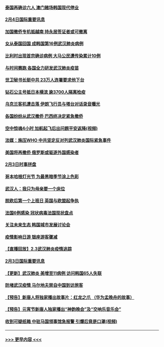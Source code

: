 #### [泰国再确诊六人 澳门赌场韩国现代停业](../pages/prog202/a102769239.md?t=02050155) 
#### [2月4日国际重要讯息](../pages/prog202/a102768884.md?t=02050155) 
#### [加国撤侨专机抵越南 持永居签证者或可撤离](../pages/prog202/a102768877.md?t=02050155) 
#### [女从泰国回国 成韩国第16例武汉肺炎病例](../pages/prog202/a102768669.md?t=02050155) 
#### [比利时出现首宗确诊病例 大马公民遭传染累计10例](../pages/prog202/a102768824.md?t=02050155) 
#### [与时间赛跑 各国全力研发武汉肺炎疫苗](../pages/prog202/a102768738.md?t=02050155) 
#### [世卫秘书长挺中共 23万人连署要求他下台](../pages/prog202/a102768717.md?t=02050155) 
#### [钻石公主号抵日本横滨 逾3700人隔离检疫](../pages/prog202/a102768714.md?t=02050155) 
#### [乌克兰客机遭击落 伊朗飞行员与塔台对话录音曝光](../pages/prog202/a102768645.md?t=02050155) 
#### [各国纷纷从武汉撤侨 巴西终决定紧急撤侨](../pages/prog202/a102768630.md?t=02050155) 
#### [空中惊魂4小时 加航起飞后出问题平安返降(视频)](../pages/prog202/a102768601.md?t=02050155) 
#### [法媒：施压WHO 中共坚定反对列武汉肺炎国际紧急事件](../pages/prog202/a102768584.md?t=02050155) 
#### [美国将再撤侨 俄罗斯或驱逐外国感染者](../pages/prog202/a102768247.md?t=02050155) 
#### [2月3日时事拼盘](../pages/prog202/a102768402.md?t=02050155) 
#### [哥本哈根灯光节 为最黑暗季节涂上色彩](../pages/prog202/a102768369.md?t=02050155) 
#### [武汉人：我只为母亲要一个床位](../pages/prog202/a102768250.md?t=02050155) 
#### [脱欧后第一个上班日 英国与欧盟起争执](../pages/prog202/a102768252.md?t=02050155) 
#### [法国6例感染 冠状病毒法国现状盘点](../pages/prog202/a102768157.md?t=02050155) 
#### [关注未来生态 韩国城市发展讨论会](../pages/prog202/a102768153.md?t=02050155) 
#### [疫情影响日游 银座游客骤减](../pages/prog202/a102768160.md?t=02050155) 
#### [【直播回放】2.3武汉肺炎疫情追踪](../pages/prog202/a102768128.md?t=02050155) 
#### [2月3日国际重要讯息](../pages/prog202/a102767896.md?t=02050155) 
#### [【更新】武汉肺炎 美增至11病例 访问韩国65人失联](../pages/prog202/a102758911.md?t=02050155) 
#### [防堵武汉疫情 马尔地夫禁自中国到访旅客](../pages/prog202/a102767847.md?t=02050155) 
#### [【预告】新唐人将独家播出故事片：红龙之爪 （华为孟晚舟的故事）](../pages/prog202/a102767728.md?t=02050155) 
#### [【预告】元宵节新唐人独家播出“神韵晚会”及“交响乐音乐会”](../pages/prog202/a102767674.md?t=02050155) 
#### [收到可疑纸箱 中驻马国领事馆急报警 引爆后竟是口罩(视频)](../pages/prog202/a102767695.md?t=02050155) 

----
#### [ >>> 更早内容 <<< ](../indexes/prog202-earlier.md)
